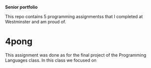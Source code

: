 **Senior portfolio**

This repo contains 5 programming assignmentss that I completed at Westminster and am proud of.

# 4pong
This assignment was done as for the final project of the Programming Languages class. In this class we focused on

